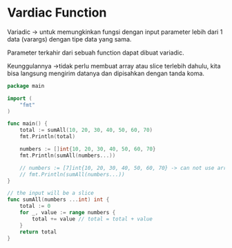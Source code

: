 # Vardiac Function

Variadic -> untuk memungkinkan fungsi dengan input parameter lebih dari 1 data (varargs) dengan tipe data yang sama.

Parameter terkahir dari sebuah function dapat dibuat variadic.

Keunggulannya ->tidak perlu membuat array atau slice terlebih dahulu, kita bisa langsung mengirim datanya dan dipisahkan dengan tanda koma.

```go
package main

import (
	"fmt"
)

func main() {
	total := sumAll(10, 20, 30, 40, 50, 60, 70)
	fmt.Println(total)

	numbers := []int{10, 20, 30, 40, 50, 60, 70}
	fmt.Println(sumAll(numbers...))

	// numbers := [7]int{10, 20, 30, 40, 50, 60, 70} -> can not use array
	// fmt.Println(sumAll(numbers...))
}

// the input will be a slice
func sumAll(numbers ...int) int {
	total := 0
	for _, value := range numbers {
		total += value // total = total + value
	}
	return total
}
```



